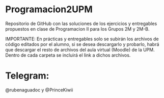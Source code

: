 # Programacion2UPM
Repositorio de GitHub con las soluciones de los ejercicios y entregables propuestos en clase de Programacion II para los Grupos 2M y 2M-B. 

IMPORTANTE: En prácticas y entregables solo se subirán los archivos de código editados por el alumno, si se desea descargarlo y probarlo, habrá que descargar el resto de archivos del aula virtual (Moodle) de la UPM. Dentro de cada carpeta se incluirá el link a dichos archivos.

# Telegram:
 @rubenaguadoc y @PrinceKiwii
